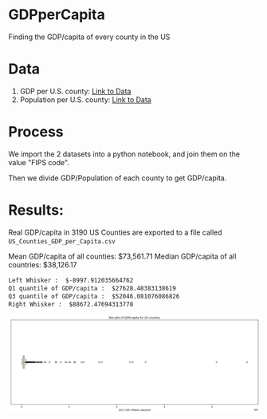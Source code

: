 # GDPperCapita
 Finding the GDP/capita of every county in the US

 # Data
 1. GDP per U.S. county: [Link to Data](https://www.bea.gov/data/gdp/gdp-county-metro-and-other-areas)
 2. Population per U.S. county: [Link to Data](https://www.census.gov/programs-surveys/popest/technical-documentation/research/evaluation-estimates/2020-evaluation-estimates/2010s-counties-total.html)

  # Process

  We import the 2 datasets into a python notebook, and join them on the value "FIPS code".

  Then we divide GDP/Population of each county to get GDP/capita.

  # Results:
Real GDP/capita in 3190 US Counties are exported to a file called `US_Counties_GDP_per_Capita.csv`

Mean GDP/capita of all counties:  $73,561.71
Median GDP/capita of all countries:  $38,126.17

```
Left Whisker :  $-8997.912035664762
Q1 quantile of GDP/capita :  $27628.48383138619
Q3 quantile of GDP/capita :  $52046.081076086826
Right Whisker :  $88672.47694313778
```

![BoxPlot](./BoxPlotGDPperCap.png)

